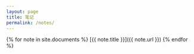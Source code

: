 ```yaml
---
layout: page
title: 笔记
permalink: /notes/
---
```


{% for note in site.documents %}
  [{{ note.title }}]({{ note.url }})
{% endfor %}
